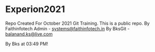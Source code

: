 # Experion2021
Repo Created For October 2021 Git Training.
This is a public repo.
By Faithinfotech Admin - systems@faithinfotech.in
By BksGit - balanand.ks@live.com

By Bks at 03:49 PM!